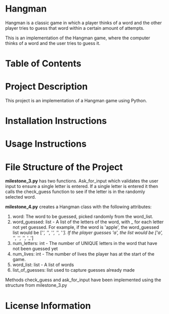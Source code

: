 # Hangman
Hangman is a classic game in which a player thinks of a word and the other player tries to guess that word within a certain amount of attempts.

This is an implementation of the Hangman game, where the computer thinks of a word and the user tries to guess it. 

# Table of Contents

# Project Description
This project is an implementation of a Hangman game using Python.

# Installation Instructions

# Usage Instructions

# File Structure of the Project
**milestone_3.py** has two functions. Ask_for_input which validates the user input to ensure a single letter is entered. If a single letter is entered it then calls the check_guess function to see if the letter is in the randomly selected word.

**milestone_4.py** creates a Hangman class with the following attributes:
1. word: The word to be guessed, picked randomly from the word_list. 
2. word_guessed: list - A list of the letters of the word, with _ for each letter not yet guessed. For example, if the word is 'apple', the word_guessed list would be ['_', '_', '_', '_', '_']. If the player guesses 'a', the list would be ['a', '_', '_', '_', '_']
3. num_letters: int - The number of UNIQUE letters in the word that have not been guessed yet
4. num_lives: int - The number of lives the player has at the start of the game.
5. word_list: list - A list of words
6. list_of_guesses: list used to capture guesses already made

Methods check_guess and ask_for_input have been implemented using the structure from milestone_3.py


# License Information

